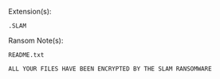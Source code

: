 Extension(s): 
```
.SLAM
```
Ransom Note(s): 
```
README.txt
```
```
ALL YOUR FILES HAVE BEEN ENCRYPTED BY THE SLAM RANSOMWARE
```
